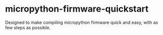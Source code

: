 # micropython-firmware-quickstart
Designed to make compiling micropython firmware quick and easy, with as few steps as possible.
